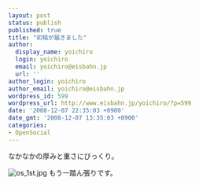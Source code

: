 ```yaml
---
layout: post
status: publish
published: true
title: "初稿が届きました"
author:
  display_name: yoichiro
  login: yoichiro
  email: yoichiro@eisbahn.jp
  url: ''
author_login: yoichiro
author_email: yoichiro@eisbahn.jp
wordpress_id: 599
wordpress_url: http://www.eisbahn.jp/yoichiro/?p=599
date: '2008-12-07 22:35:03 +0900'
date_gmt: '2008-12-07 13:35:03 +0900'
categories:
- OpenSocial
---
```


なかなかの厚みと重さにびっくり。

![os_1st.jpg](http://www.eisbahn.jp/yoichiro/images/os_1st.jpg)
もう一踏ん張りです。
